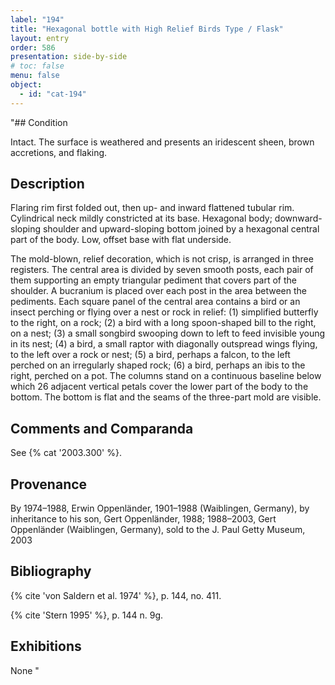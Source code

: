 ```yaml
---
label: "194"
title: "Hexagonal bottle with High Relief Birds Type / Flask"
layout: entry
order: 586
presentation: side-by-side
# toc: false
menu: false
object:
  - id: "cat-194"
---
```


"## Condition

Intact. The surface is weathered and presents an iridescent sheen, brown accretions, and flaking.

## Description

Flaring rim first folded out, then up- and inward flattened tubular rim. Cylindrical neck mildly constricted at its base. Hexagonal body; downward-sloping shoulder and upward-sloping bottom joined by a hexagonal central part of the body. Low, offset base with flat underside.

The mold-blown, relief decoration, which is not crisp, is arranged in three registers. The central area is divided by seven smooth posts, each pair of them supporting an empty triangular pediment that covers part of the shoulder. A bucranium is placed over each post in the area between the pediments. Each square panel of the central area contains a bird or an insect perching or flying over a nest or rock in relief: (1) simplified butterfly to the right, on a rock; (2) a bird with a long spoon-shaped bill to the right, on a nest; (3) a small songbird swooping down to left to feed invisible young in its nest; (4) a bird, a small raptor with diagonally outspread wings flying, to the left over a rock or nest; (5) a bird, perhaps a falcon, to the left perched on an irregularly shaped rock; (6) a bird, perhaps an ibis to the right, perched on a pot. The columns stand on a continuous baseline below which 26 adjacent vertical petals cover the lower part of the body to the bottom. The bottom is flat and the seams of the three-part mold are visible.

## Comments and Comparanda

See {% cat '2003.300' %}.

## Provenance

By 1974–1988, Erwin Oppenländer, 1901–1988 (Waiblingen, Germany), by inheritance to his son, Gert Oppenländer, 1988; 1988–2003, Gert Oppenländer (Waiblingen, Germany), sold to the J. Paul Getty Museum, 2003

## Bibliography

{% cite 'von Saldern et al. 1974' %}, p. 144, no. 411.

{% cite 'Stern 1995' %}, p. 144 n. 9g.

## Exhibitions

None
"
